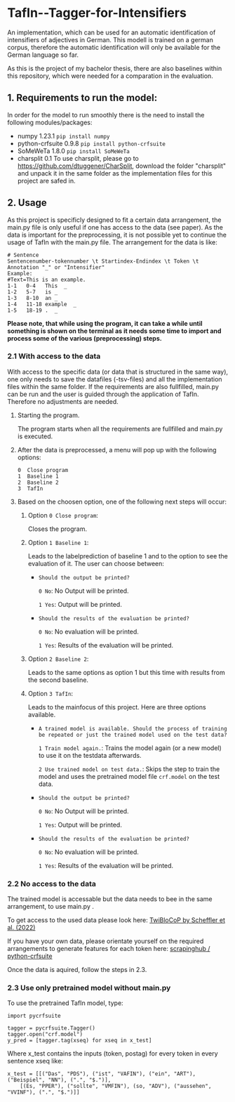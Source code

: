 # TafIn--Tagger-for-Intensifiers
An implementation, which can be used for an automatic identification of intensifiers of adjectives in German. This modell is trained on a german corpus, therefore the automatic identification will only be available for the German language so far.

As this is the project of my bachelor thesis, there are also baselines within this repository, which were needed for a comparation in the evaluation.  




## 1. Requirements to run the model:
In order for the model to run smoothly there is the need to install the following modules/packages:     
* numpy           1.23.1   `pip install numpy`
* python-crfsuite 0.9.8    `pip install python-crfsuite`
* SoMeWeTa        1.8.0    `pip install SoMeWeTa`
* charsplit       0.1      To use charsplit, please go to https://github.com/dtuggener/CharSplit, download the folder "charsplit" and unpack it in the same folder as the implementation files for this project are safed in.


## 2. Usage
As this project is specificly designed to fit a certain data arrangement, the main.py file is only useful if one has access to the data (see paper).
As the data is important for the preprocessing, it is not possible yet to continue the usage of TafIn with the main.py file. 
The arrangement for the data is like: 
```
# Sentence
Sentencenumber-tokennumber \t Startindex-Endindex \t Token \t Annotation "_" or "Intensifier"
Example:
#Text=This is an example.
1-1   0-4   This  _
1-2   5-7   is _
1-3   8-10  an _
1-4   11-18 example  _
1-5   18-19 .  _
```

**Please note, that while using the program, it can take a while until something is shown on the terminal as it needs some time to import and process some of the various (preprocessing) steps.**

### 2.1 With access to the data
With access to the specific data (or data that is structured in the same way), one only needs to save the datafiles (-tsv-files) and all the implementation files within the same folder. 
If the requirements are also fullfilled, main.py can be run and the user is guided through the application of TafIn.
Therefore no adjustments are needed.

1. Starting the program.

   The program starts when all the requirements are fullfilled and main.py is executed.
2. After the data is preprocessed, a menu will pop up with the following options:

   ```
   0  Close program
   1  Baseline 1
   2  Baseline 2
   3  TafIn
   ```
   
3. Based on the choosen option, one of the following next steps will occur:

    1. Option `0 Close program`:
        
        Closes the program.
    2. Option `1 Baseline 1`:
    
        Leads to the labelprediction of baseline 1 and to the option to see the evaluation of it. The user can choose between:
        
        * `Should the output be printed?` 
        
           `0 No`: No Output will be printed.
           
           `1 Yes`: Output will be printed.
        * `Should the results of the evaluation be printed?` 
           
           `0 No`: No evaluation will be printed.
           
           `1 Yes`: Results of the evaluation will be printed. 

    3. Option `2 Baseline 2`:
    
        Leads to the same options as option 1 but this time with results from the second baseline.
        
    4. Option `3 TafIn`:
        
        Leads to the mainfocus of this project. Here are three options available. 
        
        * `A trained model is available. Should the process of training be repeated or just the trained model used on the test data?`
           
           `1 Train model again.`: Trains the model again (or a new model) to use it on the testdata afterwards. 
           
           `2 Use trained model on test data.`: Skips the step to train the model and uses the pretrained model file `crf.model` on the test data.
        * `Should the output be printed?`
           
           `0 No`: No Output will be printed.
           
           `1 Yes`: Output will be printed.
        * `Should the results of the evaluation be printed?` 
           
           `0 No`: No evaluation will be printed.
           
           `1 Yes`: Results of the evaluation will be printed. 

### 2.2 No access to the data
The trained model is accessable but the data needs to bee in the same arrangement, to use main.py .

To get access to the used data please look here: [TwiBloCoP by Scheffler et al. (2022)](http://staff.germanistik.rub.de/digitale-forensische-linguistik/forschung/textkorpus-sprachliche-variation-in-sozialen-medien/)

If you have your own data, please orientate yourself on the required arrangements to generate features for each token here: [
scrapinghub / python-crfsuite](https://github.com/scrapinghub/python-crfsuite)

Once the data is aquired, follow the steps in 2.3.

### 2.3 Use only pretrained model without main.py
To use the pretrained TafIn model, type:

```
import pycrfsuite

tagger = pycrfsuite.Tagger()
tagger.open("crf.model")
y_pred = [tagger.tag(xseq) for xseq in x_test]
```

Where x_test contains the inputs (token, postag) for every token in every sentence xseq like:

```
x_test = [[("Das", "PDS"), ("ist", "VAFIN"), ("ein", "ART"), ("Beispiel", "NN"), (".", "$.")], 
    [(Es, "PPER"), ("sollte", "VMFIN"), (so, "ADV"), ("aussehen", "VVINF"), (".", "$.")]]
```
